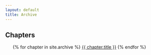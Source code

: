 ```yaml
---
layout: default
title: Archive
---
```


## Chapters


<ul> 
    {% for chapter in site.archive %}
        <a href="{{ chapter.url }}" class="btn">{{ chapter.title }}</a>
    {% endfor %}
</ul>
